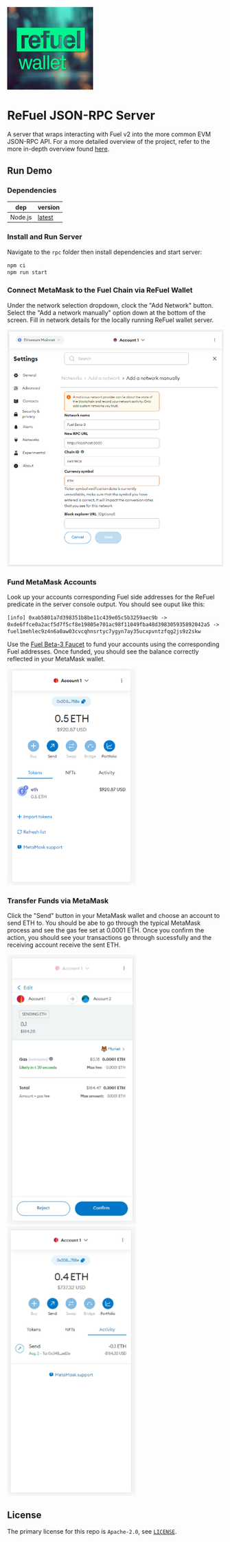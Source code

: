 <picture>
  <img src="./../docs/img/logo.jpg" width="200px"/>
</picture>

# ReFuel JSON-RPC Server
A server that wraps interacting with Fuel v2 into the more common EVM JSON-RPC API. For a more detailed overview of the project, refer to the more in-depth overview found [here](./docs/ReFuelWalletOverview.pdf).

## Run Demo

### Dependencies

| dep     | version                                                           |
| ------- | ----------------------------------------------------------------- |
| Node.js | [latest](https://nodejs.org/en)                                   |

### Install and Run Server

Navigate to the `rpc` folder then install dependencies and start server:

```sh
npm ci
npm run start
```

### Connect MetaMask to the Fuel Chain via ReFuel Wallet

Under the network selection dropdown, clock the "Add Network" button. Select the "Add a network manually" option down at the bottom of the screen. Fill in network details for the locally running ReFuel wallet server.

<picture>
  <img src="./../docs/demo_add_account.png" width="600px"/>
</picture>

### Fund MetaMask Accounts

Look up your accounts corresponding Fuel side addresses for the ReFuel predicate in the server console output. You should see ouput like this:
```
[info] 0xab5801a7d398351b8be11c439e05c5b3259aec9b -> 0xde6ffce0a2acf5d7f5cf8e19805e701ac98f11049fba48d398305935892042a5 -> fuel1mehlec9z4n6a0aw03cvcqhnsrtyc7ygyn7ay35ucxpvntzfqg2js9z2skw
```

Use the [Fuel Beta-3 Faucet](https://faucet-beta-3.fuel.network/) to fund your accounts using the corresponding Fuel addresses. Once funded, you should see the balance correctly reflected in your MetaMask wallet.

<picture>
  <img src="./../docs/demo_show_balance.png" width="300px"/>
</picture>

### Transfer Funds via MetaMask

Click the "Send" button in your MetaMask wallet and choose an account to send ETH to. You should be abe to go through the typical MetaMask process and see the gas fee set at 0.0001 ETH. Once you confirm the action, you should see your transactions go through sucessfully and the receiving account receive the sent ETH.

<picture>
  <img src="./../docs/demo_show_send.png" width="300px"/>
</picture>

<picture>
  <img src="./../docs/demo_show_sent.png" width="300px"/>
</picture>

## License

The primary license for this repo is `Apache-2.0`, see [`LICENSE`](./LICENSE).

